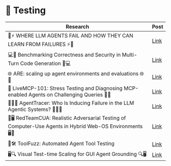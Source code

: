 # 🧪 Testing

| Research | Post |
|----------|-----------|
| 🤖⚡ WHERE LLM AGENTS FAIL AND HOW THEY CAN LEARN FROM FAILURES ⚡🤖 | [Link](https://www.linkedin.com/posts/mahmoudrabie2004_forabraiabrscientists-forabraiabrresearchers-activity-7387774581232668672-99rD?utm_source=share&utm_medium=member_desktop&rcm=ACoAAANl-ukBNmz5qhlJOrQNtSt-ajHYfLd2Bvc) |
| 💻🔐 Benchmarking Correctness and Security in Multi-Turn Code Generation 🔐💻 | [Link](https://www.linkedin.com/posts/mahmoudrabie2004_forabraiabrscientists-forabraiabrresearchers-share-7385729701484503040-RHDG?utm_source=share&utm_medium=member_desktop&rcm=ACoAAANl-ukBNmz5qhlJOrQNtSt-ajHYfLd2Bvc) |
| 🌐 ARE: scaling up agent environments and evaluations 🌐🤖 | [Link](https://www.linkedin.com/posts/mahmoudrabie2004_forabraiabrscientists-forabraiabrresearchers-activity-7380689397165473792-yA2g?utm_source=share&utm_medium=member_desktop&rcm=ACoAAANl-ukBNmz5qhlJOrQNtSt-ajHYfLd2Bvc) |
| 🧰 LiveMCP-101: Stress Testing and Diagnosing MCP-enabled Agents on Challenging Queries 🧰🧪 | [Link](https://lnkd.in/p/deKqWTwv) |
| 🧭🔎🤖 AgentTracer: Who Is Inducing Failure in the LLM Agentic Systems? 🧭🔎🤖 | [Link](https://www.linkedin.com/posts/mahmoudrabie2004_forabraiabrscientists-forabraiabrresearchers-activity-7369761261309378560-jTRf?utm_source=share&utm_medium=member_desktop&rcm=ACoAAANl-ukBNmz5qhlJOrQNtSt-ajHYfLd2Bvc) |
| 🤖🖥️ RedTeamCUA: Realistic Adversarial Testing of Computer-Use Agents in Hybrid Web-OS Environments 🖥️🤖 | [Link](https://www.linkedin.com/posts/mahmoudrabie2004_forabraiabrscientists-forabraiabrresearchers-activity-7345920945401860096-zNSL) |
| 🤖🛠 ToolFuzz: Automated Agent Tool Testing | [Link](https://www.linkedin.com/posts/mahmoudrabie2004_forabraiabrscientists-forabraiabrresearchers-activity-7304229099009404929-XjNd) |
| 🖥️🔍 Visual Test-time Scaling for GUI Agent Grounding 🔍🖥️ | [Link](https://www.linkedin.com/posts/mahmoudrabie2004_forabraiabrscientists-forabraiabrresearchers-activity-7324016636670234624-HPJE) |

